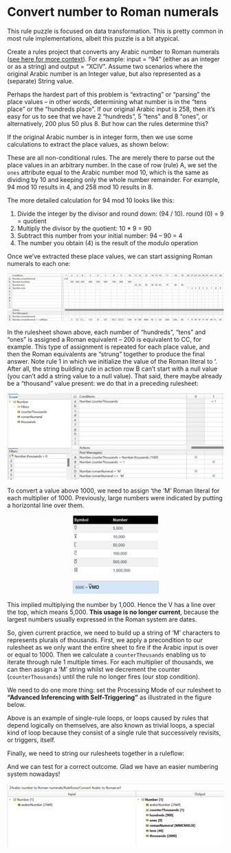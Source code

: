 # Convert number to Roman numerals


This rule puzzle is focused on data transformation. This is pretty common in most rule implementations, albeit this puzzle is a bit atypical.

Create a rules project that converts any Arabic number to Roman numerals ([see here for more context](https://www.rapidtables.com/math/symbols/roman_numerals.html)). For example: input = “94” (either as an integer or as a string) and output = “XCIV”. Assume two scenarios where the original Arabic number is an Integer value, but also represented as a (separate) String value.

Perhaps the hardest part of this problem is “extracting” or “parsing” the place values – in other words, determining what number is in the “tens place” or the “hundreds place”. If our original Arabic input is 258, then it’s easy for us to see that we have 2 “hundreds”, 5 “tens” and 8 “ones”, or alternatively, 200 plus 50 plus 8. But how can the rules determine this?

If the original Arabic number is in integer form, then we use some calculations to extract the place values, as shown below:

<p align="center"> <src="Images/convert1" alt = "action calculations to  extract the place "> </p>  

These are all non-conditional rules. The are merely there to parse out the place values in an arbitrary number. In the case of row (rule) A, we set the `ones` attribute equal to the Arabic number mod 10, which is the same as dividing by 10 and keeping only the whole number remainder. For example, 94 mod 10 results in 4, and 258 mod 10 results in 8. 

The more detailed calculation for 94 mod 10 looks like this:

1.	Divide the integer by the divisor and round down: (94 / 10). round (0) = 9 = quotient
2.	Multiply the divisor by the quotient: 10 * 9 = 90
3.	Subtract this number from your initial number: 94 – 90 = 4
4.	The number you obtain (4) is the result of the modulo operation

Once we’ve extracted these place values, we can start assigning Roman numerals to each one:

![Rulesheet assigning Roman numerals](Images/convert2.png)

In the rulesheet shown above, each number of “hundreds”, “tens” and “ones” is assigned a Roman equivalent – 200 is equivalent to CC, for example. This type of assignment is repeated for each place 
value, and then the Roman equivalents are “strung” together to produce the final answer. Note rule 1 
in which we initialize the value of the Roman literal to ‘. After all, the string building rule in action row
B can’t start with a null value (you can’t add a string value to a null value). That said, there maybe 
already be a “thousand” value present: we do that in a preceding rulesheet:

![counterthousands rulesheet](Images/convert3.png)

To convert a value above 1000, we need to assign ‘the ‘M’ Roman literal for each multiplier of 1000. 
Previously, large numbers were indicated by putting a horizontal line over them.

<p align="center"> <img width="200" src="Images/convert4.png"> </p> 
<p align="center"> <img width="200" src="Images/convert5.png"> </p> 


This implied multiplying the number by 1,000. Hence the V has a line over the top, which means 5,000. **This usage is no longer current**, because the largest numbers usually expressed in the 
Roman system are dates.

So, given current practice, we need to build up a string of ‘M’ characters to represents plurals of 
thousands. First, we apply a precondition to our rulesheet as we only want the entire sheet to fire if the Arabic input is over or equal to 1000. Then we calculate a `counterThousands` enabling us to iterate through rule 1 multiple times. For each multiplier of thousands, we can then assign a ‘M’ string whilst 
we decrement the counter (`counterThousands`) until the rule no longer fires (our stop condition).

We need to do one more thing: set the Processing Mode of our rulesheet to **“Advanced Inferencing 
with Self-Triggering”** as illustrated in the figure below.

<p align="center"> <src="Images/convert6.png"> </p>  
  
Above is an example of single-rule loops, or loops caused by rules that depend logically on themselves, are also known as trivial loops, a special kind of loop because they consist of a single rule that successively revisits, or triggers, itself.

Finally, we need to string our rulesheets together in a ruleflow:

<p align="center"> <src="Images/convert7.png"> </p>  

And we can test for a correct outcome. Glad we have an easier numbering system nowadays!

![](Images/convert8.png)

